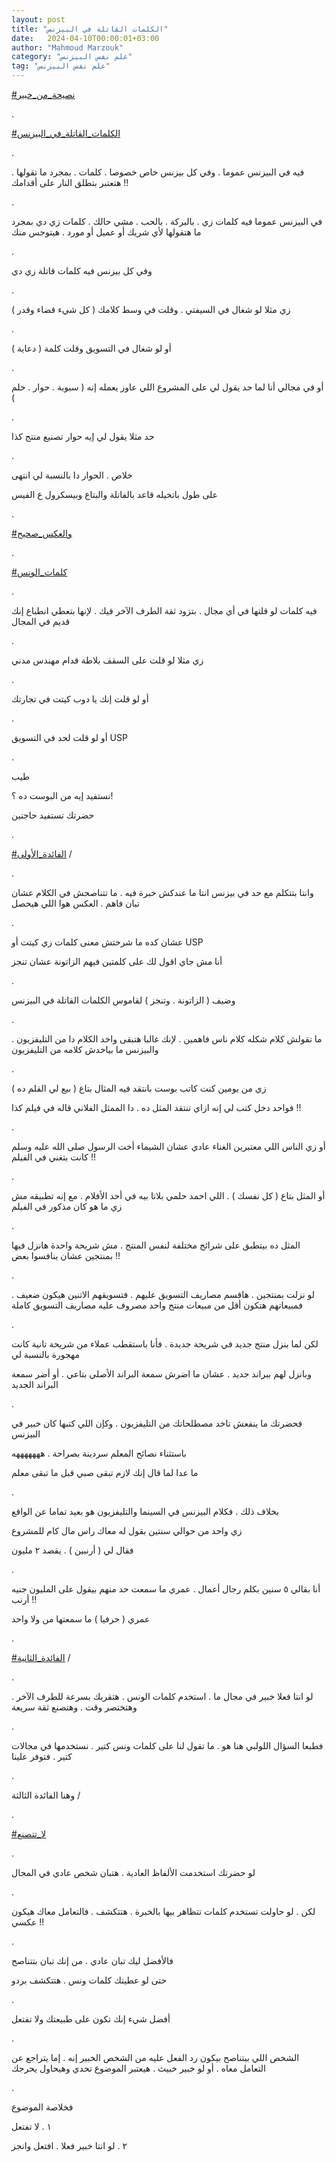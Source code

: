 ```yaml
---
layout: post
title: "الكلمات القاتلة في البيزنس"
date:   2024-04-10T00:00:01+03:00
author: "Mahmoud Marzouk"
category: "علم نفس البيزنس"
tag: "علم نفس البيزنس"
---
```



[<u>\#نصيحة\_من\_خبير</u>](https://www.facebook.com/hashtag/%D9%86%D8%B5%D9%8A%D8%AD%D8%A9_%D9%85%D9%86_%D8%AE%D8%A8%D9%8A%D8%B1?__eep__=6&__cft__%5b0%5d=AZUsHdf4GoVcnInJlEbz2A-ud9oG2TmyFoBPl4KuZoJb7NQtNmRahYLMZR7TQS-Gq6pKgbH09PIMZniMlof8yhT85gzzR5Le2meWs4yccaC1MCe07cizjn1J31ZUK4yrQL2ech-z1jaxcNEDXDKLhN1Uzwamm9inp7ZrlM-TM21xeUtY1tlsEc6dWZTef3kyybE&__tn__=*NK-R)

.

[<u>\#الكلمات\_القاتلة\_في\_البيزنس</u>](https://www.facebook.com/hashtag/%D8%A7%D9%84%D9%83%D9%84%D9%85%D8%A7%D8%AA_%D8%A7%D9%84%D9%82%D8%A7%D8%AA%D9%84%D8%A9_%D9%81%D9%8A_%D8%A7%D9%84%D8%A8%D9%8A%D8%B2%D9%86%D8%B3?__eep__=6&__cft__%5b0%5d=AZUsHdf4GoVcnInJlEbz2A-ud9oG2TmyFoBPl4KuZoJb7NQtNmRahYLMZR7TQS-Gq6pKgbH09PIMZniMlof8yhT85gzzR5Le2meWs4yccaC1MCe07cizjn1J31ZUK4yrQL2ech-z1jaxcNEDXDKLhN1Uzwamm9inp7ZrlM-TM21xeUtY1tlsEc6dWZTef3kyybE&__tn__=*NK-R)

.

فيه في البيزنس عموما . وفي كل بيزنس خاص خصوصا . كلمات .
بمجرد ما تقولها . هتعتبر بتطلق النار على أقدامك !!

.

في البيزنس عموما فيه كلمات زي . بالبركة . بالحب . مشي
حالك . كلمات زي دي بمجرد ما هتقولها لأي شريك أو عميل أو مورد . هيتوجس
منك

.

وفي كل بيزنس فيه كلمات قاتلة زي دي

.

زي مثلا لو شغال في السيفتي . وقلت في وسط كلامك ( كل شيء
قضاء وقدر )

.

أو لو شغال في التسويق وقلت كلمة ( دعاية )

.

أو في مجالي أنا لما حد يقول لي على المشروع اللي عاوز
يعمله إنه ( سبوبة . حوار . حلم )

.

حد مثلا يقول لي إيه حوار تصنيع منتج كذا

.

خلاص . الحوار دا بالنسبة لي انتهى

على طول باتخيله قاعد بالفانلة والبتاع وبيسكرول ع
الفيس

.

[<u>\#والعكس\_صحيح</u>](https://www.facebook.com/hashtag/%D9%88%D8%A7%D9%84%D8%B9%D9%83%D8%B3_%D8%B5%D8%AD%D9%8A%D8%AD?__eep__=6&__cft__%5b0%5d=AZUsHdf4GoVcnInJlEbz2A-ud9oG2TmyFoBPl4KuZoJb7NQtNmRahYLMZR7TQS-Gq6pKgbH09PIMZniMlof8yhT85gzzR5Le2meWs4yccaC1MCe07cizjn1J31ZUK4yrQL2ech-z1jaxcNEDXDKLhN1Uzwamm9inp7ZrlM-TM21xeUtY1tlsEc6dWZTef3kyybE&__tn__=*NK-R)

.

[<u>\#كلمات\_الونس</u>](https://www.facebook.com/hashtag/%D9%83%D9%84%D9%85%D8%A7%D8%AA_%D8%A7%D9%84%D9%88%D9%86%D8%B3?__eep__=6&__cft__%5b0%5d=AZUsHdf4GoVcnInJlEbz2A-ud9oG2TmyFoBPl4KuZoJb7NQtNmRahYLMZR7TQS-Gq6pKgbH09PIMZniMlof8yhT85gzzR5Le2meWs4yccaC1MCe07cizjn1J31ZUK4yrQL2ech-z1jaxcNEDXDKLhN1Uzwamm9inp7ZrlM-TM21xeUtY1tlsEc6dWZTef3kyybE&__tn__=*NK-R)

.

فيه كلمات لو قلتها في أي مجال . بتزود ثقة الطرف الآخر
فيك . لإنها بتعطي انطباع إنك قديم في المجال

.

زي مثلا لو قلت على السقف بلاطة قدام مهندس مدني

.

أو لو قلت إنك يا دوب كيتت في تجارتك

.

أو لو قلت لحد في التسويق USP

.

طيب

نستفيد إيه من البوست ده ؟!

حضرتك تستفيد حاجتين

.

[<u>\#الفائدة\_الأولى</u>](https://www.facebook.com/hashtag/%D8%A7%D9%84%D9%81%D8%A7%D8%A6%D8%AF%D8%A9_%D8%A7%D9%84%D8%A3%D9%88%D9%84%D9%89?__eep__=6&__cft__%5b0%5d=AZUsHdf4GoVcnInJlEbz2A-ud9oG2TmyFoBPl4KuZoJb7NQtNmRahYLMZR7TQS-Gq6pKgbH09PIMZniMlof8yhT85gzzR5Le2meWs4yccaC1MCe07cizjn1J31ZUK4yrQL2ech-z1jaxcNEDXDKLhN1Uzwamm9inp7ZrlM-TM21xeUtY1tlsEc6dWZTef3kyybE&__tn__=*NK-R)
/

.

وانتا بتتكلم مع حد في بيزنس انتا ما عندكش خبرة فيه . ما
تتناصحش في الكلام عشان تبان فاهم . العكس هوا اللي هيحصل

.

عشان كده ما شرحتش معنى كلمات زي كيتت أو USP

أنا مش جاي اقول لك على كلمتين فيهم الزاتونة عشان
تنجز

.

وضيف ( الزاتونة . وتنجز ) لقاموس الكلمات القاتلة في
البيزنس

.

ما تقولش كلام شكله كلام ناس فاهمين . لإنك غالبا هتبقى
واخد الكلام دا من التليفزيون . والبيزنس ما بياخدش كلامه من
التليفزيون

.

زي من يومين كنت كاتب بوست بانتقد فيه المثال بتاع ( بيع
لي القلم ده )

فواحد دخل كتب لي إنه ازاي تنتقد المثل ده . دا الممثل
الفلاني قاله في فيلم كذا !!

.

أو زي الناس اللي معتبرين الغناء عادي عشان الشيماء أخت
الرسول صلى الله عليه وسلم كانت بتغني في الفيلم !!

.

أو المثل بتاع ( كل نفسك ) . اللي احمد حلمي بلانا بيه في
أحد الأفلام . مع إنه تطبيقه مش زي ما هو كان مذكور في الفيلم

.

المثل ده بيتطبق على شرائح مختلفة لنفس المنتج . مش شريحة
واحدة هانزل فيها بمنتجين عشان ينافسوا بعض !!

.

لو نزلت بمنتجين . هاقسم مصاريف التسويق عليهم . فتسويقهم
الاتنين هيكون ضعيف . فمبيعاتهم هتكون أقل من مبيعات منتج واحد مصروف عليه
مصاريف التسويق كاملة

.

لكن لما بنزل منتج جديد في شريحة جديدة . فأنا باستقطب
عملاء من شريحة تانية كانت مهجورة بالنسبة لي

وبانزل لهم ببراند جديد . عشان ما اضرش سمعة البراند
الأصلي بتاعي . أو أضر سمعة البراند الجديد

.

فحضرتك ما ينفعش تاخد مصطلحاتك من التليفزيون . وكإن اللي
كتبها كان خبير في البيزنس

باستثناء نصائح المعلم سردينة بصراحة . هههههههه

ما عدا لما قال إنك لازم تبقى صبي قبل ما تبقى معلم

.

بخلاف ذلك . فكلام البيزنس في السينما والتليفزيون هو بعيد
تماما عن الواقع

زي واحد من حوالي سنتين بقول له معاك راس مال كام
للمشروع

فقال لي ( أرنبين ) . يقصد ٢ مليون

.

أنا بقالي ٥ سنين بكلم رجال أعمال . عمري ما سمعت حد منهم
بيقول على المليون جنيه أرنب !!

عمري ( حرفيا ) ما سمعتها من ولا واحد

.

[<u>\#الفائدة\_الثانية</u>](https://www.facebook.com/hashtag/%D8%A7%D9%84%D9%81%D8%A7%D8%A6%D8%AF%D8%A9_%D8%A7%D9%84%D8%AB%D8%A7%D9%86%D9%8A%D8%A9?__eep__=6&__cft__%5b0%5d=AZUsHdf4GoVcnInJlEbz2A-ud9oG2TmyFoBPl4KuZoJb7NQtNmRahYLMZR7TQS-Gq6pKgbH09PIMZniMlof8yhT85gzzR5Le2meWs4yccaC1MCe07cizjn1J31ZUK4yrQL2ech-z1jaxcNEDXDKLhN1Uzwamm9inp7ZrlM-TM21xeUtY1tlsEc6dWZTef3kyybE&__tn__=*NK-R)
/

.

لو انتا فعلا خبير في مجال ما . استخدم كلمات الونس .
هتقربك بسرعة للطرف الآخر . وهتختصر وقت . وهتصنع ثقة سريعة

.

فطبعا السؤال اللولبي هنا هو . ما تقول لنا على كلمات ونس
كتير . نستخدمها في مجالات كتير . فتوفر علينا

.

وهنا الفائدة الثالثة /

.

[<u>\#لا\_تتصنع</u>](https://www.facebook.com/hashtag/%D9%84%D8%A7_%D8%AA%D8%AA%D8%B5%D9%86%D8%B9?__eep__=6&__cft__%5b0%5d=AZUsHdf4GoVcnInJlEbz2A-ud9oG2TmyFoBPl4KuZoJb7NQtNmRahYLMZR7TQS-Gq6pKgbH09PIMZniMlof8yhT85gzzR5Le2meWs4yccaC1MCe07cizjn1J31ZUK4yrQL2ech-z1jaxcNEDXDKLhN1Uzwamm9inp7ZrlM-TM21xeUtY1tlsEc6dWZTef3kyybE&__tn__=*NK-R)

.

لو حضرتك استخدمت الألفاظ العادية . هتبان شخص عادي في
المجال

.

لكن . لو حاولت تستخدم كلمات تتظاهر بيها بالخبرة . هتتكشف
. فالتعامل معاك هيكون عكسي !!

.

فالأفضل ليك تبان عادي . من إنك تبان بتتناصح

حتى لو عطيتك كلمات ونس . هتتكشف بردو

.

أفضل شيء إنك تكون على طبيعتك ولا تفتعل

.

الشخص اللي بيتناصح بيكون رد الفعل عليه من الشخص الخبير
إنه . إما يتراجع عن التعامل معاه . أو لو خبير خبيث . هيعتبر الموضوع تحدي
وهيحاول يحرجك

.

فخلاصة الموضوع

١ . لا تفتعل

٢ . لو انتا خبير فعلا . افتعل
وانجز
